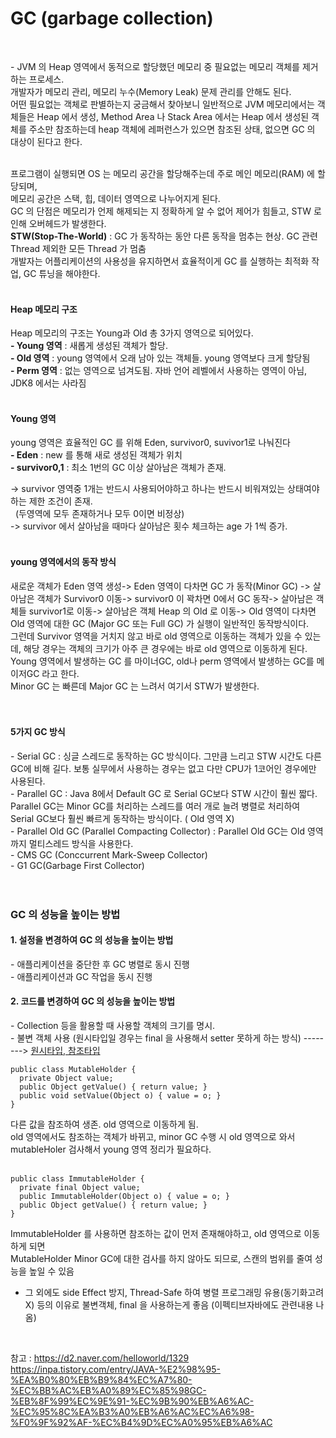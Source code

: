 # GC (garbage collection)
<br>

-&nbsp;JVM 의 Heap 영역에서 동적으로 할당했던 메모리 중 필요없는 메모리 객체를 제거 하는 프로세스.<br>
개발자가 메모리 관리, 메모리 누수(Memory Leak) 문제 관리를 안해도 된다. <br>
어떤 필요없는 객체로 판별하는지 궁금해서 찾아보니 일반적으로 JVM 메모리에서는 객체들은 Heap 에서 생성, Method Area 나 Stack Area 에서는 Heap 에서 생성된 객체를 주소만 참조하는데 heap 객체에 레퍼런스가 있으면 참조된 상태, 없으면 GC 의 대상이 된다고 한다. <br>
<br>

프로그램이 실행되면 OS 는 메모리 공간을 할당해주는데 주로 메인 메모리(RAM) 에 할당되며, <br>
메모리 공간은 스택, 힙, 데이터 영역으로 나누어지게 된다.<br>
GC 의 단점은 메모리가 언제 해제되는 지 정확하게 알 수 없어 제어가 힘들고, STW 로 인해 오버헤드가 발생한다. <br>
**STW(Stop-The-World)** : GC 가 동작하는 동안 다른 동작을 멈추는 현상. GC 관련 Thread 제외한 모든 Thread 가 멈춤<br>
개발자는 어플리케이션의 사용성을 유지하면서 효율적이게 GC 를 실행하는 최적화 작업, GC 튜닝을 해야한다.<br>
<br>

#### Heap 메모리 구조
Heap 메모리의 구조는 Young과 Old 총 3가지 영역으로 되어있다. <br>
**-&nbsp;Young 영역** : 새롭게 생성된 객체가 할당.<br>
**-&nbsp;Old 영역** :  young 영역에서 오래 남아 있는 객체들. young 영역보다 크게 할당됨<br>
**-&nbsp;Perm 영역** : 없는 영역으로 넘겨도됨. 자바 언어 레벨에서 사용하는 영역이 아님, JDK8 에서는 사라짐<br>
<br>

#### Young 영역
young 영역은 효율적인 GC 를 위해 Eden, survivor0, suvivor1로 나눠진다<br>
**-&nbsp;Eden** : new 를 통해 새로 생성된 객체가 위치<br>
**-&nbsp;survivor0,1** : 최소 1번의 GC 이상 살아남은 객체가 존재.<br>

-> survivor 영역중 1개는 반드시 사용되어야하고 하나는 반드시 비워져있는 상태여야하는 제한 조건이 존재. <br>
&nbsp;&nbsp;(두영역에 모두 존재하거나 모두 0이면 비정상)<br>
-> survivor 에서 살아남을 때마다 살아남은 횟수 체크하는 age 가 1씩 증가.<br>
<br>

#### young 영역에서의 동작 방식
새로운 객체가 Eden 영역 생성-> Eden 영역이 다차면 GC 가 동작(Minor GC) -> 살아남은 객체가 Survivor0 이동-> survivor0 이 꽉차면 0에서 GC 동작-> 살아남은 객체들 survivor1로 이동-> 살아남은 객체 Heap 의 Old 로 이동-> Old 영역이 다차면 Old 영역에 대한 GC (Major GC 또는 Full GC) 가 실행이 일반적인 동작방식이다.<br>
그런데 Survivor 영역을 거치지 않고 바로 old 영역으로 이동하는 객체가 있을 수 있는데, 해당 경우는 객체의 크기가 아주 큰 경우에는 바로 old 영역으로 이동하게 된다.<br>
Young 영역에서 발생하는 GC 를 마이너GC, old나 perm 영역에서 발생하는 GC를 메이저GC 라고 한다. <br>
Minor GC 는 빠른데 Major GC 는 느려서 여기서 STW가 발생한다. <br>
<br>
<br>
#### 5가지 GC 방식
-&nbsp;Serial GC : 싱글 스레드로 동작하는 GC 방식이다. 그만큼 느리고 STW 시간도 다른 GC에 비해 길다. 보통 실무에서 사용하는 경우는 없고 다만 CPU가 1코어인 경우에만 사용된다. <br> 
-&nbsp;Parallel GC : Java 8에서 Default GC 로 Serial GC보다 STW 시간이 훨씬 짧다. Parallel GC는 Minor GC를 처리하는 스레드를 여러 개로 늘려 병렬로 처리하여 Serial GC보다 훨씬 빠르게 동작하는 방식이다. ( Old 영역 X)
<br>
-&nbsp;Parallel Old GC (Parallel Compacting Collector) : Parallel Old GC는 Old 영역까지 멀티스레드 방식을 사용한다.<br>
-&nbsp;CMS GC (Conccurrent Mark-Sweep Collector)<br>
-&nbsp;G1 GC(Garbage First Collector)<br>
<br><br>

### GC 의 성능을 높이는 방법 
#### 1. 설정을 변경하여 GC 의 성능을 높이는 방법<br>
-&nbsp;애플리케이션을 중단한 후 GC 병렬로 동시 진행<br>
-&nbsp;애플리케이션과 GC 작업을 동시 진행<br>

#### 2. 코드를 변경하여 GC 의 성능을 높이는 방법<br>
-&nbsp;Collection 등을 활용할 때 사용할 객체의 크기를 명시.<br>
-&nbsp;불변 객체 사용 (원시타입일 경우는 final 을 사용해서 setter 못하게 하는 방식)   --------> [원시타입, 참조타입](https://github.com/sjeun1/TIL/blob/main/JAVA/%EC%9B%90%EC%8B%9C%ED%83%80%EC%9E%85%EA%B3%BC%20%EC%B0%B8%EC%A1%B0%ED%83%80%EC%9E%85.md)
<br>

```
public class MutableHolder {
  private Object value;
  public Object getValue() { return value; }
  public void setValue(Object o) { value = o; }
}
```

다른 값을 참조하여 생존. old 영역으로 이동하게 됨. <br>
old 영역에서도 참조하는 객체가 바뀌고, minor GC 수행 시 old 영역으로 와서 mutableHoler 검사해서 young 영역 정리가 필요하다.<br>
<br>

```
public class ImmutableHolder {
  private final Object value;
  public ImmutableHolder(Object o) { value = o; }
  public Object getValue() { return value; }
}
```

ImmutableHolder 를 사용하면 참조하는 값이 먼저 존재해야하고, old 영역으로 이동하게 되면 <br>
MutableHolder Minor GC에 대한 검사를 하지 않아도 되므로, 스캔의 범위를 줄여 성능을 높일 수 있음
<br>
* 그 외에도 side Effect 방지, Thread-Safe 하여 병렬 프로그래밍 유용(동기화고려X) 등의 이유로 불변객체, final 을 사용하는게 좋음 (이펙티브자바에도 관련내용 나옴)<br>
<br>




참고 : https://d2.naver.com/helloworld/1329
https://inpa.tistory.com/entry/JAVA-%E2%98%95-%EA%B0%80%EB%B9%84%EC%A7%80-%EC%BB%AC%EB%A0%89%EC%85%98GC-%EB%8F%99%EC%9E%91-%EC%9B%90%EB%A6%AC-%EC%95%8C%EA%B3%A0%EB%A6%AC%EC%A6%98-%F0%9F%92%AF-%EC%B4%9D%EC%A0%95%EB%A6%AC

